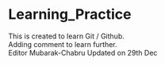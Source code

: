 # Learning_Practice
This is created to learn Git / Github.
<br>
Adding comment to learn further.
<br>
Editor Mubarak-Chabru
Updated on 29th Dec